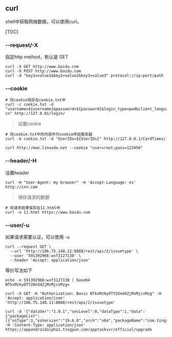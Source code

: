 ## curl

shell中获取网络数据，可以使用curl。

[TOC]

### --request/-X

指定http method，默认是 GET

```
curl -X GET http://www.baidu.com
curl -X POST http://www.baidu.com
curl -d "key1=value1&key2=value2&key3=value3" protocol://ip:port/path
```







### --cookie

```
# 将cookie保存在cookie.txt中
curl -c cookie.txt -d "username=${username}&password=${password}&login_type=pwd&client_language=zh-cn" http://127.0.01/login/
```


> 设置cookie

 ```
# 将cookie.txt中的内容作为cookie传给服务器
curl -b cookie.txt -d "UserIDs=${UserIDs}" http://127.0.0.1/CardTimes/

curl http://man.linuxde.net --cookie "user=root;pass=123456"
 ```



### --header/-H

设置header

```
curl -H "User-Agent: my browser" -H 'Accept-Language: es' http://cnn.com
```

> 保存请求的数据

```
# 将请求结果保存在11.html中
curl -o 11.html https://www.baidu.com
```

### --user/-u

如果请求需要认证，可以使用 -u

```
curl --request GET \
  --url 'http://106.75.140.11:8888/rest/api/2/issuetype' \
  --user '591392966:wxf3127138' \
  --header 'Accept: application/json'
```

等价写法如下

```
echo -n 591392966:wxf3127138 | base64                                       
NTkxMzkyOTY2Ond4ZjMxMjcxMzg=

curl -X GET -H "Authorization: Basic NTkxMzkyOTY2Ond4ZjMxMjcxMzg" -H 'Accept: application/json' 'http://106.75.140.11:8888/rest/api/2/issuetype' 
```



```
curl -d '{"dataVer":"1.0.1","secLevel":0,"dataType":1,"data":{"packageList":[{"osType":3,"osVersion":"19.6.0","arch":"x64","packageName":"com.tingyun.executerserver","versionName":"1.0.0","versionCode":"100000000"}]}}' -H 'Content-Type: application/json' https://appandroidalpha1.tingyun.com/apptasksvr/official/upgrade

```

